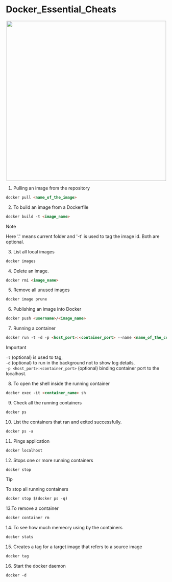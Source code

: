 # Docker_Essential_Cheats
<p align="center">
<image src="https://github.com/DonAlahakoon/Docker_Cheats/assets/89693545/b14e0085-370c-416c-95c6-fa733cddebad" width=500 />
</p>
  
1. Pulling an image from the repository

```markdown
docker pull <name_of_the_image>
```

2. To build an image from a Dockerfile
```markdown
docker build -t <image_name>
```
> [!NOTE]
> Here '.' means current folder and '-t' is used to tag the image id. Both are optional.

3.  List all local images
```markdown
docker images 
```
4. Delete an image.
```markdown
docker rmi <image_name> 
```
5. Remove all unused images
```markdown
docker image prune
```
6. Publishing an image into Docker
```markdown
docker push <username>/<image_name> 
```
7.  Running a container
```markdown
docker run -t -d -p <host_port>:<container_port> --name <name_of_the_container> 
```
> [!IMPORTANT]
> ```-t``` (optional) is used to tag,<br>
> ```-d``` (optional) to run in the background not to show log details,<br>
> ```-p <host_port>:<container_port>``` (optional) binding container port to the localhost.

8. To open the shell inside the running container
```markdown
docker exec -it <container_name> sh
```
9.  Check all the running containers
```markdown
docker ps 
```
10. List the containers that ran and exited successfully.
```markdown
docker ps -a 
```
11. Pings application
```markdown
docker localhost
```
12. Stops one or more running containers
```markdown
docker stop
```
> [!TIP]
> To stop all running containers
> ```markdown
> docker stop $(docker ps -q)
> ```

13.To remove a container
```markdown
docker container rm 
```

14.  To see how much memeory using by the containers
```markdown
docker stats 
```
15. Creates a tag for a target image that refers to a source image
```markdown
docker tag
```
16. Start the docker daemon
```markdown
docker -d 
```
